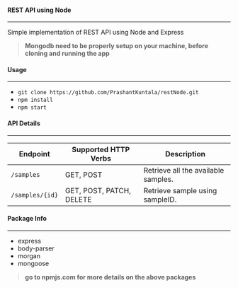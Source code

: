 #### REST API using Node
---

Simple implementation of REST API using Node and Express

> **Mongodb need to be properly setup on your machine, before cloning and running the app**

#### Usage
---

- `git clone https://github.com/PrashantKuntala/restNode.git`
- `npm install`
- `npm start`

#### API Details
---
| Endpoint      | Supported HTTP Verbs     | Description                         |
|---------------|--------------------------|-------------------------------------|
|`/samples`     | GET, POST                | Retrieve all the available samples. |
|`/samples/{id}`| GET, POST, PATCH, DELETE | Retrieve sample using sampleID.     |   

#### Package Info
---
- express
- body-parser
- morgan
- mongoose

> **go to npmjs.com for more details on the above packages**
